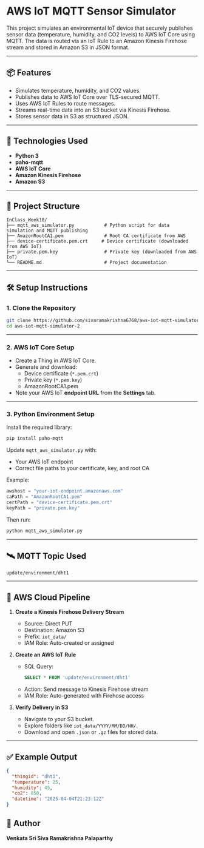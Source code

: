 # AWS IoT MQTT Sensor Simulator

This project simulates an environmental IoT device that securely publishes sensor data (temperature, humidity, and CO2 levels) to AWS IoT Core using MQTT. The data is routed via an IoT Rule to an Amazon Kinesis Firehose stream and stored in Amazon S3 in JSON format.

---

## 📦 Features

- Simulates temperature, humidity, and CO2 values.
- Publishes data to AWS IoT Core over TLS-secured MQTT.
- Uses AWS IoT Rules to route messages.
- Streams real-time data into an S3 bucket via Kinesis Firehose.
- Stores sensor data in S3 as structured JSON.

---

## 🔧 Technologies Used

- **Python 3**
- **paho-mqtt**
- **AWS IoT Core**
- **Amazon Kinesis Firehose**
- **Amazon S3**

---

## 📁 Project Structure

```
InClass_Week10/
├── mqtt_aws_simulator.py           # Python script for data simulation and MQTT publishing
├── AmazonRootCA1.pem               # Root CA certificate from AWS
├── device-certificate.pem.crt     # Device certificate (downloaded from AWS IoT)
├── private.pem.key                 # Private key (downloaded from AWS IoT)
└── README.md                       # Project documentation
```

---

## 🛠️ Setup Instructions

### 1. Clone the Repository

```bash
git clone https://github.com/sivaramakrishna6768/aws-iot-mqtt-simulator-2
cd aws-iot-mqtt-simulator-2
```

---

### 2. AWS IoT Core Setup

- Create a Thing in AWS IoT Core.
- Generate and download:
  - Device certificate (`*.pem.crt`)
  - Private key (`*.pem.key`)
  - AmazonRootCA1.pem
- Note your AWS IoT **endpoint URL** from the **Settings** tab.

---

### 3. Python Environment Setup

Install the required library:

```bash
pip install paho-mqtt
```

Update `mqtt_aws_simulator.py` with:
- Your AWS IoT endpoint
- Correct file paths to your certificate, key, and root CA

Example:
```python
awshost = "your-iot-endpoint.amazonaws.com"
caPath = "AmazonRootCA1.pem"
certPath = "device-certificate.pem.crt"
keyPath = "private.pem.key"
```

Then run:
```bash
python mqtt_aws_simulator.py
```

---

## 🛰️ MQTT Topic Used

```
update/environment/dht1
```

---

## 🔁 AWS Cloud Pipeline

1. **Create a Kinesis Firehose Delivery Stream**
   - Source: Direct PUT
   - Destination: Amazon S3
   - Prefix: `iot_data/`
   - IAM Role: Auto-created or assigned

2. **Create an AWS IoT Rule**
   - SQL Query:
     ```sql
     SELECT * FROM 'update/environment/dht1'
     ```
   - Action: Send message to Kinesis Firehose stream
   - IAM Role: Auto-generated with Firehose access

3. **Verify Delivery in S3**
   - Navigate to your S3 bucket.
   - Explore folders like `iot_data/YYYY/MM/DD/HH/`.
   - Download and open `.json` or `.gz` files for stored data.

---

## ✅ Example Output

```json
{
  "thingid": "dht1",
  "temperature": 25,
  "humidity": 45,
  "co2": 850,
  "datetime": "2025-04-04T21:23:12Z"
}
```

## 👤 Author

**Venkata Sri Siva Ramakrishna Palaparthy**  

